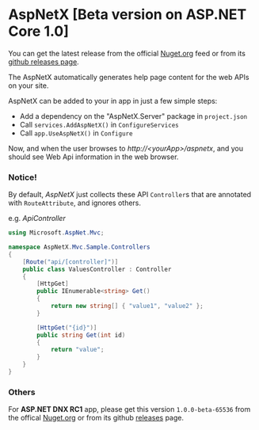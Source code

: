 # AspNetX [Beta version on ASP.NET Core 1.0]

You can get the latest release from the official [Nuget.org](https://www.nuget.org/packages/AspNetX.Server/) feed or from its [github releases page](https://github.com/qqbuby/AspNetX/releases).

The AspNetX automatically generates help page content for the web APIs on your site.

AspNetX can be added to your in app in just a few simple steps:

- Add a dependency on the "AspNetX.Server" package in `project.json`
- Call `services.AddAspNetX()` in `ConfigureServices`
- Call `app.UseAspNetX()` in `Configure`

Now, and when the user browses to *http://&lt;yourApp&gt;/aspnetx*, and you should see Web Api information in the web browser. 

### Notice!

By default, *AspNetX* just collects these API `Controller`s that are annotated with `RouteAttribute`, and ignores others.

e.g. *ApiController*

```cs
using Microsoft.AspNet.Mvc;

namespace AspNetX.Mvc.Sample.Controllers
{
    [Route("api/[controller]")]
    public class ValuesController : Controller
    {
        [HttpGet]
        public IEnumerable<string> Get()
        {
            return new string[] { "value1", "value2" };
        }

        [HttpGet("{id}")]
        public string Get(int id)
        {
            return "value";
        }
    }
}
```

### Others

For **ASP.NET DNX RC1** app, please get this version `1.0.0-beta-65536` from the offical [Nuget.org](http://www.nuget.org/packages/AspNetX.Server/1.0.0-beta-65536) or from its github [releases](https://github.com/qqbuby/AspNetX/releases/tag/v1.0.0-beta-65536) page.
